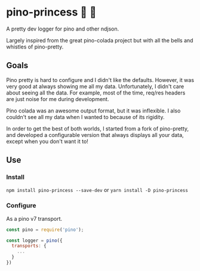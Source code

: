 # pino-princess 👸 💅

A pretty dev logger for pino and other ndjson.

Largely inspired from the great pino-colada project but with all the bells and whistles of pino-pretty.

## Goals

Pino pretty is hard to configure and I didn't like the defaults. However, it was very good at always showing me all my data. Unfortunately, I didn't care about seeing all the data. For example, most of the time, req/res headers are just noise for me during development.

Pino colada was an awesome output format, but it was inflexible. I also couldn't see all my data when I wanted to because of its rigidity.

In order to get the best of both worlds, I started from a fork of pino-pretty, and developed a configurable version that always displays all your data, except when you don't want it to!

## Use

### Install

`npm install pino-princess --save-dev`
or
`yarn install -D pino-princess`

### Configure

As a pino v7 transport.

```js
const pino = require('pino');

const logger = pino({
  transports: {
    ...
  }
})
```
